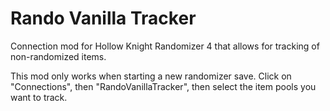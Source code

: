# Rando Vanilla Tracker
Connection mod for Hollow Knight Randomizer 4 that allows for tracking of non-randomized items.

This mod only works when starting a new randomizer save. Click on "Connections", then "RandoVanillaTracker", then select the item pools you want to track.
